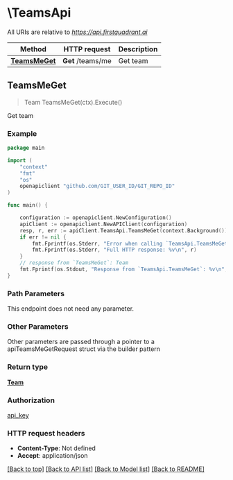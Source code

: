 # \TeamsApi

All URIs are relative to *https://api.firstquadrant.ai*

Method | HTTP request | Description
------------- | ------------- | -------------
[**TeamsMeGet**](TeamsApi.md#TeamsMeGet) | **Get** /teams/me | Get team



## TeamsMeGet

> Team TeamsMeGet(ctx).Execute()

Get team



### Example

```go
package main

import (
    "context"
    "fmt"
    "os"
    openapiclient "github.com/GIT_USER_ID/GIT_REPO_ID"
)

func main() {

    configuration := openapiclient.NewConfiguration()
    apiClient := openapiclient.NewAPIClient(configuration)
    resp, r, err := apiClient.TeamsApi.TeamsMeGet(context.Background()).Execute()
    if err != nil {
        fmt.Fprintf(os.Stderr, "Error when calling `TeamsApi.TeamsMeGet``: %v\n", err)
        fmt.Fprintf(os.Stderr, "Full HTTP response: %v\n", r)
    }
    // response from `TeamsMeGet`: Team
    fmt.Fprintf(os.Stdout, "Response from `TeamsApi.TeamsMeGet`: %v\n", resp)
}
```

### Path Parameters

This endpoint does not need any parameter.

### Other Parameters

Other parameters are passed through a pointer to a apiTeamsMeGetRequest struct via the builder pattern


### Return type

[**Team**](Team.md)

### Authorization

[api_key](../README.md#api_key)

### HTTP request headers

- **Content-Type**: Not defined
- **Accept**: application/json

[[Back to top]](#) [[Back to API list]](../README.md#documentation-for-api-endpoints)
[[Back to Model list]](../README.md#documentation-for-models)
[[Back to README]](../README.md)

